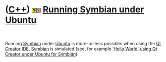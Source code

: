 



 

 

 

 

 

([C++](Cpp.md)) ![Symbian](PicSymbian.png)![Ubuntu](PicUbuntu.png) [Running Symbian under Ubuntu](CppSymbianUbuntu.md)
========================================================================================================================

 

Running [Symbian](CppSymbian.md) under [Ubuntu](CppUbuntu.md) is
more-or-less possible: when using the [Qt Creator](CppQtCreator.md)
[IDE](CppIde.md), [Symbian](CppSymbian.md) is simulated (see, for
example ['Hello World' using Qt Creator under Ubuntu for
Symbian](CppHelloWorldQtCreatorUbuntuSymbian.md)).

 

 

 

 

 





 



